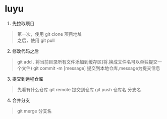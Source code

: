 # luyu
1. 先拉取项目
> 第一次，使用 git clone 项目地址  
> 之后，使用 git pull  
2. 修改代码之后
> git add .   将当前目录所有文件添加到缓存区(将.换成文件名可以单独提交一个文件)
> git commit -m [message] 提交到本地仓库,message为提交信息

3. 提交到远程仓库
> 先看有什么仓库 git remote
> 提交到仓库 git push 仓库名 分支名

4. 合并分支
> git merge 分支名

